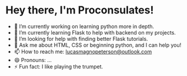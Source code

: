 # Hey there, I'm Proconsulates!

- 🔭 I’m currently working on learning python more in depth.
- 🌱 I’m currently learning Flask to help with backend on my projects.
- 🤔 I’m looking for help with finding better Flask tutorials.
- 💬 Ask me about HTML, CSS or beginning python, and I can help you!
- 📫 How to reach me: [lucasmagnopeterson@outlook.com](mailto:lucasmagnopeterson@outlook.com)
- 😄 Pronouns: ...
- ⚡ Fun fact: I like playing the trumpet.
